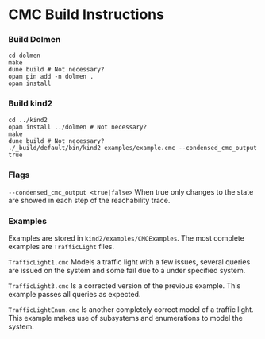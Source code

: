 # CMC Build Instructions
### Build Dolmen
```
cd dolmen
make
dune build # Not necessary?
opam pin add -n dolmen .
opam install
```
### Build kind2
```
cd ../kind2
opam install ../dolmen # Not necessary?
make
dune build # Not necessary?
./_build/default/bin/kind2 examples/example.cmc --condensed_cmc_output true
```

### Flags
`--condensed_cmc_output <true|false>` When true only changes to the state are showed in each step of the reachability trace.

### Examples
Examples are stored in `kind2/examples/CMCExamples`. The most complete examples are `TrafficLight` files. 


`TrafficLight1.cmc` Models a traffic light with a few issues, several queries are issued on the system and some fail due to a under specified system.


`TrafficLight3.cmc` Is a corrected version of the previous example. This example passes all queries as expected. 


`TrafficLightEnum.cmc` Is another completely correct model of a traffic light. This example makes use of subsystems and enumerations to model the system. 

